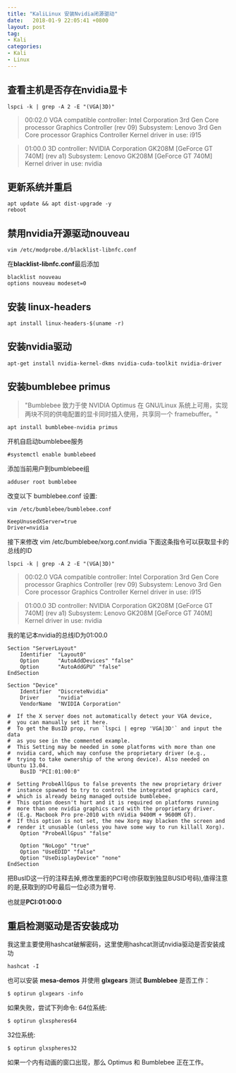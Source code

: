 ```yaml
---
title: "KaliLinux 安装Nvidia闭源驱动"
date:   2018-01-9 22:05:41 +0800
layout: post
tag: 
- Kali
categories:
- Kali
- Linux
---
```


## 查看主机是否存在nvidia显卡
```
lspci -k | grep -A 2 -E "(VGA|3D)"
```

>00:02.0 VGA compatible controller: Intel Corporation 3rd Gen Core processor Graphics Controller (rev 09)
	Subsystem: Lenovo 3rd Gen Core processor Graphics Controller
	Kernel driver in use: i915

>01:00.0 3D controller: NVIDIA Corporation GK208M [GeForce GT 740M] (rev a1)
	Subsystem: Lenovo GK208M [GeForce GT 740M]
	Kernel driver in use: nvidia

## 更新系统并重启
```
apt update && apt dist-upgrade -y
reboot
```
## 禁用nvidia开源驱动nouveau
```
vim /etc/modprobe.d/blacklist-libnfc.conf
```
在**blacklist-libnfc.conf**最后添加
```
blacklist nouveau
options nouveau modeset=0
```
## 安装 linux-headers
```
apt install linux-headers-$(uname -r)
```
## 安装nvidia驱动
```
apt-get install nvidia-kernel-dkms nvidia-cuda-toolkit nvidia-driver
```
## 安装bumblebee primus
> "Bumblebee 致力于使 NVIDIA Optimus 在 GNU/Linux 系统上可用，实现两块不同的供电配置的显卡同时插入使用，共享同一个 framebuffer。" 
```
apt install bumblebee-nvidia primus
```
开机自启动bumblebee服务
```
#systemctl enable bumblebeed
```
添加当前用户到bumblebee组
```
adduser root bumblebee
```
改变以下 bumblebee.conf 设置:
```
vim /etc/bumblebee/bumblebee.conf 
```
```
KeepUnusedXServer=true
Driver=nvidia
```
接下来修改 vim /etc/bumblebee/xorg.conf.nvidia
下面这条指令可以获取显卡的总线的ID
```
lspci -k | grep -A 2 -E "(VGA|3D)"
```
>00:02.0 VGA compatible controller: Intel Corporation 3rd Gen Core processor Graphics Controller (rev 09)
	Subsystem: Lenovo 3rd Gen Core processor Graphics Controller
	Kernel driver in use: i915

>01:00.0 3D controller: NVIDIA Corporation GK208M [GeForce GT 740M] (rev a1)
	Subsystem: Lenovo GK208M [GeForce GT 740M]
	Kernel driver in use: nvidia

我的笔记本nvidia的总线ID为01:00.0
```
Section "ServerLayout" 
    Identifier  "Layout0" 
    Option      "AutoAddDevices" "false" 
    Option      "AutoAddGPU" "false" 
EndSection 

Section "Device" 
    Identifier  "DiscreteNvidia" 
    Driver      "nvidia" 
    VendorName  "NVIDIA Corporation" 
 
#  If the X server does not automatically detect your VGA device, 
#  you can manually set it here. 
#  To get the BusID prop, run `lspci | egrep 'VGA|3D'` and input the data 
#  as you see in the commented example. 
#  This Setting may be needed in some platforms with more than one 
#  nvidia card, which may confuse the proprietary driver (e.g., 
#  trying to take ownership of the wrong device). Also needed on Ubuntu 13.04. 
    BusID "PCI:01:00:0" 
 
#  Setting ProbeAllGpus to false prevents the new proprietary driver 
#  instance spawned to try to control the integrated graphics card, 
#  which is already being managed outside bumblebee. 
#  This option doesn't hurt and it is required on platforms running 
#  more than one nvidia graphics card with the proprietary driver. 
#  (E.g. Macbook Pro pre-2010 with nVidia 9400M + 9600M GT). 
#  If this option is not set, the new Xorg may blacken the screen and 
#  render it unusable (unless you have some way to run killall Xorg). 
    Option "ProbeAllGpus" "false" 
 
    Option "NoLogo" "true" 
    Option "UseEDID" "false" 
    Option "UseDisplayDevice" "none" 
EndSection 
```
把BusID这一行的注释去掉,修改里面的PCI号(你获取到独显BUSID号码),值得注意的是,获取到的ID号最后一位必须为冒号.

也就是**PCI:01:00:0**
## 重启检测驱动是否安装成功
我这里主要使用hashcat破解密码，这里使用hashcat测试nvidia驱动是否安装成功
```
hashcat -I
```
也可以安装 **mesa-demos** 并使用 **glxgears** 测试 **Bumblebee** 是否工作：
```
$ optirun glxgears -info
```
如果失败，尝试下列命令:
64位系统:
```
$ optirun glxspheres64
```
32位系统:
```
$ optirun glxspheres32
```
如果一个内有动画的窗口出现，那么 Optimus 和 Bumblebee 正在工作。 
